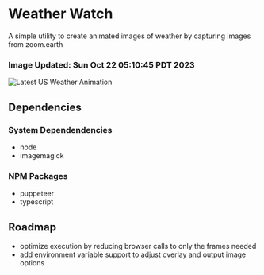 # Weather Watch

A simple utility to create animated images of weather by capturing images from zoom.earth

### Image Updated: Sun Oct 22 05:10:45 PDT 2023

![Latest US Weather Animation](animations/2023-10-22.webp)

## Dependencies
### System Dependendencies
* node
* imagemagick
### NPM Packages
* puppeteer
* typescript

## Roadmap
* optimize execution by reducing browser calls to only the frames needed
* add environment variable support to adjust overlay and output image options
